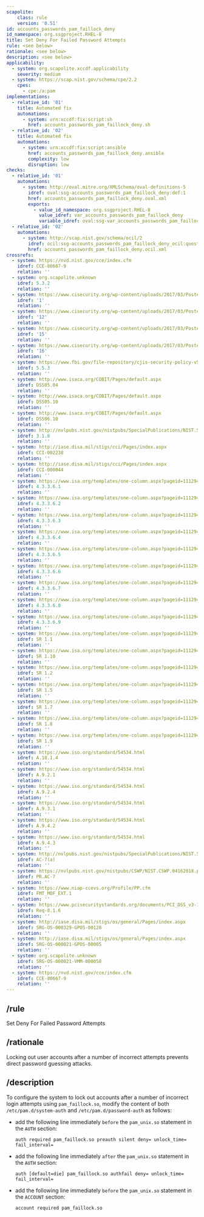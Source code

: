 ```yaml
---
scapolite:
    class: rule
    version: '0.51'
id: accounts_passwords_pam_faillock_deny
id_namespace: org.ssgproject.RHEL-8
title: Set Deny For Failed Password Attempts
rule: <see below>
rationale: <see below>
description: <see below>
applicability:
  - system: org.scapolite.xccdf.applicability
    severity: medium
  - system: https://scap.nist.gov/schema/cpe/2.2
    cpes:
      - cpe:/a:pam
implementations:
  - relative_id: '01'
    title: Automated fix
    automations:
      - system: urn:xccdf:fix:script:sh
        href: accounts_passwords_pam_faillock_deny.sh
  - relative_id: '02'
    title: Automated fix
    automations:
      - system: urn:xccdf:fix:script:ansible
        href: accounts_passwords_pam_faillock_deny.ansible
        complexity: low
        disruption: low
checks:
  - relative_id: '01'
    automations:
      - system: http://oval.mitre.org/XMLSchema/oval-definitions-5
        idref: oval:ssg-accounts_passwords_pam_faillock_deny:def:1
        href: accounts_passwords_pam_faillock_deny.oval.xml
        exports:
          - value_id_namespace: org.ssgproject.RHEL-8
            value_idref: var_accounts_passwords_pam_faillock_deny
            variable_idref: oval:ssg-var_accounts_passwords_pam_faillock_deny:var:1
  - relative_id: '02'
    automations:
      - system: http://scap.nist.gov/schema/ocil/2
        idref: ocil:ssg-accounts_passwords_pam_faillock_deny_ocil:questionnaire:1
        href: accounts_passwords_pam_faillock_deny.ocil.xml
crossrefs:
  - system: https://nvd.nist.gov/cce/index.cfm
    idref: CCE-80667-9
    relation: ''
  - system: org.scapolite.unknown
    idref: 5.3.2
    relation: ''
  - system: https://www.cisecurity.org/wp-content/uploads/2017/03/Poster_Winter2016_CSCs.pdf
    idref: '1'
    relation: ''
  - system: https://www.cisecurity.org/wp-content/uploads/2017/03/Poster_Winter2016_CSCs.pdf
    idref: '12'
    relation: ''
  - system: https://www.cisecurity.org/wp-content/uploads/2017/03/Poster_Winter2016_CSCs.pdf
    idref: '15'
    relation: ''
  - system: https://www.cisecurity.org/wp-content/uploads/2017/03/Poster_Winter2016_CSCs.pdf
    idref: '16'
    relation: ''
  - system: https://www.fbi.gov/file-repository/cjis-security-policy-v5_5_20160601-2-1.pdf
    idref: 5.5.3
    relation: ''
  - system: http://www.isaca.org/COBIT/Pages/default.aspx
    idref: DSS05.04
    relation: ''
  - system: http://www.isaca.org/COBIT/Pages/default.aspx
    idref: DSS05.10
    relation: ''
  - system: http://www.isaca.org/COBIT/Pages/default.aspx
    idref: DSS06.10
    relation: ''
  - system: http://nvlpubs.nist.gov/nistpubs/SpecialPublications/NIST.SP.800-171.pdf
    idref: 3.1.8
    relation: ''
  - system: http://iase.disa.mil/stigs/cci/Pages/index.aspx
    idref: CCI-002238
    relation: ''
  - system: http://iase.disa.mil/stigs/cci/Pages/index.aspx
    idref: CCI-000044
    relation: ''
  - system: https://www.isa.org/templates/one-column.aspx?pageid=111294&productId=116731
    idref: 4.3.3.6.1
    relation: ''
  - system: https://www.isa.org/templates/one-column.aspx?pageid=111294&productId=116731
    idref: 4.3.3.6.2
    relation: ''
  - system: https://www.isa.org/templates/one-column.aspx?pageid=111294&productId=116731
    idref: 4.3.3.6.3
    relation: ''
  - system: https://www.isa.org/templates/one-column.aspx?pageid=111294&productId=116731
    idref: 4.3.3.6.4
    relation: ''
  - system: https://www.isa.org/templates/one-column.aspx?pageid=111294&productId=116731
    idref: 4.3.3.6.5
    relation: ''
  - system: https://www.isa.org/templates/one-column.aspx?pageid=111294&productId=116731
    idref: 4.3.3.6.6
    relation: ''
  - system: https://www.isa.org/templates/one-column.aspx?pageid=111294&productId=116731
    idref: 4.3.3.6.7
    relation: ''
  - system: https://www.isa.org/templates/one-column.aspx?pageid=111294&productId=116731
    idref: 4.3.3.6.8
    relation: ''
  - system: https://www.isa.org/templates/one-column.aspx?pageid=111294&productId=116731
    idref: 4.3.3.6.9
    relation: ''
  - system: https://www.isa.org/templates/one-column.aspx?pageid=111294&productId=116785
    idref: SR 1.1
    relation: ''
  - system: https://www.isa.org/templates/one-column.aspx?pageid=111294&productId=116785
    idref: SR 1.10
    relation: ''
  - system: https://www.isa.org/templates/one-column.aspx?pageid=111294&productId=116785
    idref: SR 1.2
    relation: ''
  - system: https://www.isa.org/templates/one-column.aspx?pageid=111294&productId=116785
    idref: SR 1.5
    relation: ''
  - system: https://www.isa.org/templates/one-column.aspx?pageid=111294&productId=116785
    idref: SR 1.7
    relation: ''
  - system: https://www.isa.org/templates/one-column.aspx?pageid=111294&productId=116785
    idref: SR 1.8
    relation: ''
  - system: https://www.isa.org/templates/one-column.aspx?pageid=111294&productId=116785
    idref: SR 1.9
    relation: ''
  - system: https://www.iso.org/standard/54534.html
    idref: A.18.1.4
    relation: ''
  - system: https://www.iso.org/standard/54534.html
    idref: A.9.2.1
    relation: ''
  - system: https://www.iso.org/standard/54534.html
    idref: A.9.2.4
    relation: ''
  - system: https://www.iso.org/standard/54534.html
    idref: A.9.3.1
    relation: ''
  - system: https://www.iso.org/standard/54534.html
    idref: A.9.4.2
    relation: ''
  - system: https://www.iso.org/standard/54534.html
    idref: A.9.4.3
    relation: ''
  - system: http://nvlpubs.nist.gov/nistpubs/SpecialPublications/NIST.SP.800-53r4.pdf
    idref: AC-7(a)
    relation: ''
  - system: https://nvlpubs.nist.gov/nistpubs/CSWP/NIST.CSWP.04162018.pdf
    idref: PR.AC-7
    relation: ''
  - system: https://www.niap-ccevs.org/Profile/PP.cfm
    idref: FMT_MOF_EXT.1
    relation: ''
  - system: https://www.pcisecuritystandards.org/documents/PCI_DSS_v3-1.pdf
    idref: Req-8.1.6
    relation: ''
  - system: http://iase.disa.mil/stigs/os/general/Pages/index.aspx
    idref: SRG-OS-000329-GPOS-00128
    relation: ''
  - system: http://iase.disa.mil/stigs/os/general/Pages/index.aspx
    idref: SRG-OS-000021-GPOS-00005
    relation: ''
  - system: org.scapolite.unknown
    idref: SRG-OS-000021-VMM-000050
    relation: ''
  - system: https://nvd.nist.gov/cce/index.cfm
    idref: CCE-80667-9
    relation: ''
---
```



## /rule

Set Deny For Failed Password Attempts

## /rationale

Locking
out user accounts after a number of incorrect attempts prevents direct
password guessing attacks.

## /description

To
configure the system to lock out accounts after a number of incorrect
login attempts using `pam_faillock.so`, modify the content of both
`/etc/pam.d/system-auth` and `/etc/pam.d/password-auth` as follows:  
  

-   add the following line immediately `before` the `pam_unix.so`
    statement in the `AUTH` section:

        auth required pam_faillock.so preauth silent deny= unlock_time= fail_interval=

-   add the following line immediately `after` the `pam_unix.so`
    statement in the `AUTH` section:

        auth [default=die] pam_faillock.so authfail deny= unlock_time= fail_interval=

-   add the following line immediately `before` the `pam_unix.so`
    statement in the `ACCOUNT` section:

        account required pam_faillock.so
